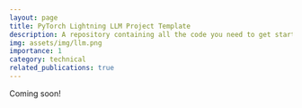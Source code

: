 ```yaml
---
layout: page
title: PyTorch Lightning LLM Project Template
description: A repository containing all the code you need to get started with training LLMs using PyTorch Lightning!
img: assets/img/llm.png
importance: 1
category: technical
related_publications: true
---
```


Coming soon!
